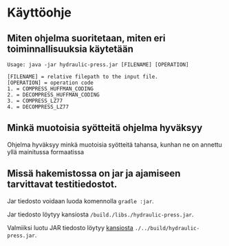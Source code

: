 Käyttöohje
====

## Miten ohjelma suoritetaan, miten eri toiminnallisuuksia käytetään
```
Usage: java -jar hydraulic-press.jar [FILENAME] [OPERATION]

[FILENAME] = relative filepath to the input file.
[OPERATION] = operation code
1. = COMPRESS_HUFFMAN_CODING
2. = DECOMPRESS_HUFFMAN_CODING
3. = COMPRESS_LZ77
4. = DECOMPRESS_LZ77
```

## Minkä muotoisia syötteitä ohjelma hyväksyy
Ohjelma hyväksyy minkä muotoisia syötteitä tahansa, kunhan ne on annettu yllä mainitussa formaatissa

## Missä hakemistossa on jar ja ajamiseen tarvittavat testitiedostot.

Jar tiedosto voidaan luoda komennolla `gradle :jar`.

Jar tiedosto löytyy kansiosta  `/build./libs./hydraulic-press.jar`.

Valmiiksi luotu JAR tiedosto löytyy [kansiosta](./../build/hydraulic-press.jar)  `./../build/hydraulic-press.jar`.
